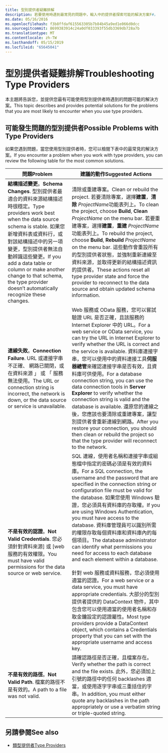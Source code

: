 ```yaml
---
title: 型別提供者疑難排解
description: 若要使用時遇到最常見的問題中，輸入中的提供者探索可能的解決方案F#。
ms.date: 05/16/2016
ms.openlocfilehash: f3b8ffdaf615563305b7b84b45a9ed1e066d0dcc
ms.sourcegitcommit: 8699383914c24a0df033393f55db3369db728a7b
ms.translationtype: MT
ms.contentlocale: zh-TW
ms.lasthandoff: 05/15/2019
ms.locfileid: "65645041"
---
```

# <a name="troubleshooting-type-providers"></a><span data-ttu-id="415ed-103">型別提供者疑難排解</span><span class="sxs-lookup"><span data-stu-id="415ed-103">Troubleshooting Type Providers</span></span>

<span data-ttu-id="415ed-104">本主題將告訴您，並提供您最有可能使用型別提供者時遇到的問題可能的解決方案。</span><span class="sxs-lookup"><span data-stu-id="415ed-104">This topic describes and provides potential solutions for the problems that you are most likely to encounter when you use type providers.</span></span>

## <a name="possible-problems-with-type-providers"></a><span data-ttu-id="415ed-105">可能發生問題的型別提供者</span><span class="sxs-lookup"><span data-stu-id="415ed-105">Possible Problems with Type Providers</span></span>

<span data-ttu-id="415ed-106">如果您遇到問題，當您使用型別提供者時，您可以檢閱下表中的最常見的解決方案。</span><span class="sxs-lookup"><span data-stu-id="415ed-106">If you encounter a problem when you work with type providers, you can review the following table for the most common solutions.</span></span>

|<span data-ttu-id="415ed-107">問題</span><span class="sxs-lookup"><span data-stu-id="415ed-107">Problem</span></span>|<span data-ttu-id="415ed-108">建議的動作</span><span class="sxs-lookup"><span data-stu-id="415ed-108">Suggested Actions</span></span>|
|-------|-----------------|
|<span data-ttu-id="415ed-109">**結構描述變更**。</span><span class="sxs-lookup"><span data-stu-id="415ed-109">**Schema Changes**.</span></span> <span data-ttu-id="415ed-110">型別提供者最適合的資料來源結構描述時很穩定。</span><span class="sxs-lookup"><span data-stu-id="415ed-110">Type providers work best  when the data source schema is stable.</span></span> <span data-ttu-id="415ed-111">如果您新增資料表或資料行，或對該結構描述中的另一項變更，型別提供者無法自動辨識這些變更。</span><span class="sxs-lookup"><span data-stu-id="415ed-111">If you add a data table or column or make another change to that schema, the type provider doesn’t automatically recognize these changes.</span></span>|<span data-ttu-id="415ed-112">清除或重建專案。</span><span class="sxs-lookup"><span data-stu-id="415ed-112">Clean or rebuild the project.</span></span> <span data-ttu-id="415ed-113">若要清除專案，選擇**建置**，**清除** *ProjectName*功能表列上。</span><span class="sxs-lookup"><span data-stu-id="415ed-113">To clean the project, choose **Build**, **Clean** *ProjectName* on the menu bar.</span></span> <span data-ttu-id="415ed-114">若要重建專案，選擇**建置**，**重建** *ProjectName*功能表列上。</span><span class="sxs-lookup"><span data-stu-id="415ed-114">To rebuild the project, choose **Build**, **Rebuild** *ProjectName* on the menu bar.</span></span> <span data-ttu-id="415ed-115">這些動作會重設所有的型別提供者狀態，並強制重新連線至資料來源，並取得更新的結構描述資訊的提供者。</span><span class="sxs-lookup"><span data-stu-id="415ed-115">These actions reset all type provider state and force the provider to reconnect to the data source and obtain updated schema information.</span></span>|
|<span data-ttu-id="415ed-116">**連線失敗**。</span><span class="sxs-lookup"><span data-stu-id="415ed-116">**Connection Failure**.</span></span> <span data-ttu-id="415ed-117">URL 或連接字串不正確、 網路已關閉，或在資料來源 」 或 「 服務無法使用。</span><span class="sxs-lookup"><span data-stu-id="415ed-117">The URL or connection string is incorrect, the network is down, or the data source or service is unavailable.</span></span>|<span data-ttu-id="415ed-118">Web 服務或 OData 服務，您可以嘗試驗證 URL 是否正確，且該服務的 Internet Explorer 中的 URL。</span><span class="sxs-lookup"><span data-stu-id="415ed-118">For a web service or OData service, you can try the URL in Internet Explorer to verify whether the URL is correct and the service is available.</span></span> <span data-ttu-id="415ed-119">資料庫連接字串，您可以使用中的資料連接工具**伺服器總管**來確認連接字串是否有效，且資料庫可供使用。</span><span class="sxs-lookup"><span data-stu-id="415ed-119">For a database connection string, you can use the data connection tools in **Server Explorer** to verify whether the connection string is valid and the database is available.</span></span> <span data-ttu-id="415ed-120">還原您的連線之後，您應該也要清除或重建專案，讓型別提供者會重新連線到網路。</span><span class="sxs-lookup"><span data-stu-id="415ed-120">After you restore your connection, you should then clean or rebuild the project so that the type provider will reconnect to the network.</span></span>|
|<span data-ttu-id="415ed-121">**不是有效的認證**。</span><span class="sxs-lookup"><span data-stu-id="415ed-121">**Not Valid Credentials**.</span></span> <span data-ttu-id="415ed-122">您必須針對資料來源] 或 [web 服務的有效權限。</span><span class="sxs-lookup"><span data-stu-id="415ed-122">You must have valid permissions for the data source or web service.</span></span>|<span data-ttu-id="415ed-123">SQL 連線，使用者名稱和連接字串或組態檔中指定的密碼必須是有效的資料庫。</span><span class="sxs-lookup"><span data-stu-id="415ed-123">For a SQL connection, the username and the password that are specified in the connection string or configuration file must be valid for the database.</span></span> <span data-ttu-id="415ed-124">如果您使用 Windows 驗證，您必須具有資料庫的存取權。</span><span class="sxs-lookup"><span data-stu-id="415ed-124">If you are using Windows Authentication, you must have access to the database.</span></span> <span data-ttu-id="415ed-125">資料庫管理員可以識別所需的權限存取每個資料庫和資料庫內的每個項目。</span><span class="sxs-lookup"><span data-stu-id="415ed-125">The database administrator can identify what permissions you need for access to each database and each element within a database.</span></span><br /><br /><span data-ttu-id="415ed-126">針對 web 服務或資料服務，您必須使用適當的認證。</span><span class="sxs-lookup"><span data-stu-id="415ed-126">For a web service or a data service, you must have appropriate credentials.</span></span> <span data-ttu-id="415ed-127">大部分的型別提供者提供的 DataContext 物件，其中包含您可以使用適當的使用者名稱和存取金鑰設定的認證屬性。</span><span class="sxs-lookup"><span data-stu-id="415ed-127">Most type providers provide a DataContext object, which contains a Credentials property that you can set with the appropriate username and access key.</span></span>|
|<span data-ttu-id="415ed-128">**不是有效的路徑**。</span><span class="sxs-lookup"><span data-stu-id="415ed-128">**Not Valid Path**.</span></span> <span data-ttu-id="415ed-129">檔案的路徑不是有效的。</span><span class="sxs-lookup"><span data-stu-id="415ed-129">A path to a file was not valid.</span></span>|<span data-ttu-id="415ed-130">請確認路徑是否正確，且檔案存在。</span><span class="sxs-lookup"><span data-stu-id="415ed-130">Verify whether the path is correct and the file exists.</span></span> <span data-ttu-id="415ed-131">此外，您必須加上引號的路徑中的任何 backlashes 適當，或使用逐字字串或三重括住的字串。</span><span class="sxs-lookup"><span data-stu-id="415ed-131">In addition, you must either quote any backlashes in the path appropriately or use a verbatim string or triple-quoted string.</span></span>|

## <a name="see-also"></a><span data-ttu-id="415ed-132">另請參閱</span><span class="sxs-lookup"><span data-stu-id="415ed-132">See also</span></span>

- [<span data-ttu-id="415ed-133">類型提供者</span><span class="sxs-lookup"><span data-stu-id="415ed-133">Type Providers</span></span>](index.md)
